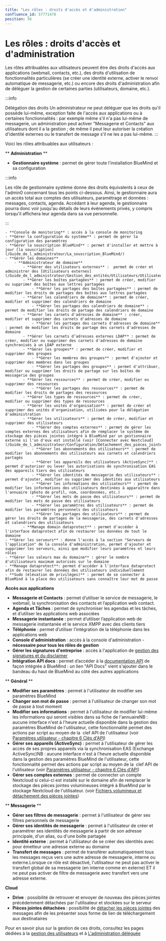 ```yaml
---
title: "Les rôles : droits d'accès et d'administration"
confluence_id: 57771478
position: 56
---
```

# Les rôles : droits d'accès et d'administration


Les rôles attribuables aux utilisateurs peuvent être des droits d'accès aux applications (webmail, contacts, etc.), des droits d'utilisation de fonctionnalités particulières (se créer une identité externe, activer le renvoi automatique de messagerie, etc.) ou encore des droits d'administration afin de déléguer la gestion de certaines parties (utilisateurs, domaine, etc.).


:::info

Délégation des droits
Un administrateur ne peut déléguer que les droits qu'il possède lui-même, exception faite de l'accès aux applications ou à certaines fonctionnalités : par exemple même s'il n'a pas lui-même de messagerie, un administration peut activer "Messagerie et Contacts" aux utilisateurs dont il a la gestion ; de même il peut leur autoriser la création d'identité externes ou le transfert de message s'il ne les a pas lui-même.
:::

Voici les rôles attribuables aux utilisateurs :

** **Administration** **

- **Gestionnaire système** : permet de gérer toute l'installation BlueMind et sa configuration


:::info

Les rôle de gestionnaire système donne des droits équivalents à ceux de l'admin0 concernant tous les points ci-dessous.
Ainsi, le gestionnaire aura un accès total aux comptes des utilisateurs, paramétrage et données : messages, contacts, agenda. Accédant à leur agenda, le gestionnaire pourra donc voir jusqu'au détails de leurs événements privés, y compris lorsqu'il affichera leur agenda dans sa vue personnelle.

:::

    - **Console de monitoring** : accès à la console de monitoring
    - **Gérer la configuration du système** : permet de gérer la configuration des paramètres
    - **Gérer la souscription BlueMind** : permet d'installer et mettre à jour [la souscription](/Guide_de_l_administrateur/La_souscription_BlueMind/)
    - **Gérer les domaines**
        - **Administrateur de domaine**
            - **Gérer des utilisateurs externes** :  permet de créer et administrer des [Utilisateurs externes](/Guide_de_l_administrateur/Gestion_des_entités/Utilisateurs/Utilisateurs_externes/) 
            - **Gérer les boîtes partagées** : permet de créer, modifier ou supprimer des boîtes aux lettres partagées
                - **Gérer les partages des boîtes partagées** : permet de modifier les droits de partages des boîtes aux lettres partagées
            - **Gérer les calendriers de domaine** : permet de créer, modifier et supprimer des calendriers de domaine
                - **Gérer les partages des calendriers de domaine** : permet de modifier les droits de partage des calendriers de domaine
            - **Gérer les carnets d'adresses de domaine** : créer, modifier et supprimer des carnets d'adresses de domaine
                - **Gérer les partages des carnets d'adresses de domaine** : permet de modifier les droits de partage des carnets d'adresses de domaine
            - **Gérer les carnets d’adresses externes LDAP** : permet de créer, modifier ou supprimer des carnets d'adresses de domaine synchronisés à un LDAP externe
            - **Gérer les groupes** : permet de créer, modifier et supprimer des groupes
                - **Gérer les membres des groupes** : permet d'ajouter et supprimer des membres dans les groupes
                - **Gérer les partages des groupes** : permet d'attribuer, modifier ou supprimer les droits de partage sur les boîtes de messagerie des groupes
            - **Gérer les ressources** : permet de créer, modifier ou supprimer des ressources
                - **Gérer les partages des ressources** : permet de modifier les droits de partages des ressources
            - **Gérer les types de ressources** : permet de créer, modifier ou supprimer des types de ressources
            - **Gérer les unités d'organisation** : permet de créer et supprimer des unités d'organisation, utilisées pour la délégation d'administration
            - **Gérer les utilisateurs** : permet de créer, modifier et supprimer des utilisateurs
                - **Gérer des comptes externes** : permet de gérer les comptes externes des utilisateurs afin de remplacer le système de stockage des pièces jointes intégré à BlueMind par un gestionnaire externe si l'un d'eux est installé (voir [Connecter avec Nextcloud](/Guide_de_l_administrateur/Configuration/Détachement_des_pièces_jointes/Connecter_avec_Nextcloud/))
                - **Gérer les abonnements des utilisateurs** : permet de modifier les abonnements des utilisateurs aux carnets et calendriers partagés
                - **Gérer les appareils des utilisateurs (ActiveSync)** : permet d'autoriser ou lever les autorisations de synchronisation EAS des appareils tiers des utilisateurs
                - **Gérer les identités de messagerie des utilisateurs** : permet d'ajouter, modifier ou supprimer des identités aux utilisateurs
                - **Gérer les informations des utilisateurs** : permet de modifier les informations des utilisateurs destinées à apparaître dans l'annuaire (photo de profil, nom, coordonnées, etc.)
                - **Gérer les mots de passe des utilisateurs** : permet de modifier les mots de passe des utilisateurs
                - **Gérer les paramètres des utilisateurs** : permet de modifier les paramètres personnels des utilisateurs
                - **Gérer les partages des utilisateurs** : permet de gérer les droits de partages de la messagerie, des carnets d'adresses et calendriers des utilisateurs
            - **Manage domain dataprotect** : permet d'accéder à l'interface dataprotect afin de restaurer les données de tout le domaine
    - **Gérer les serveurs** : donne l'accès à la section "Serveurs de l'application" de la console d'administration, permet d'ajouter et supprimer les serveurs, ainsi que modifier leurs paramètres et leurs rôles
    - **Gérer les valeurs max du domaine** : gérer le nombre d'utilisateurs maximum autorisés sur le domaine
    - **Manage dataprotect**: permet d'accéder à l'interface dataprotect afin de restaurer les données des utilisateurs individuellement
    - **Sudo (élévation de privilèges)** : permet de se connecter à BlueMind à la place des utilisateurs sans connaître leur mot de passe


****Accès aux applications****

- **Messagerie et Contacts** : permet d’utiliser le service de messagerie, le webmail, la synchronisation des contacts et l’application web contact.
- **Agenda et Tâches** : permet de synchroniser les agendas et les tâches, et d’utiliser les applications web associées
- **Messagerie instantanée** : permet d’utiliser l’application web de messagerie instantanée et le service XMPP avec des clients tiers
- **Téléphonie** : permet d’utiliser l’intégration de la téléphonie dans les applications web
- **Console d'administration** : accès à la console d'administration - **nécessaire pour tous les rôles de gestion**
- **Gérer les signatures d'entreprise** : accès à l'application de [gestion des signatures et du disclaimer](/Guide_de_l_administrateur/Configuration/Signatures_d_entreprise/)
- **Intégration API docs** : permet d’accéder à la [documentation API](https://forge.bluemind.net/staging/doc/latest/web-resources/) de façon intégrée à BlueMind : un lien "API Docs" vient s'ajouter dans le bandeau du haut de BlueMind au côté des autres applications


** **Général** **

- **Modifier ses paramètres** : permet à l'utilisateur de modifier ses paramètres BlueMind
- **Changer son mot de passe** : permet à l'utilisateur de changer son mot de passe à tout moment
- **Modifier ses informations** : permet à l'utilisateur de modifier lui-même les informations qui seront visibles dans sa fiche de l'annuaireNB : aucune interface n'est à l'heure actuelle disponible dans la gestion des paramètres BlueMind de l'utilisateur, cette fonctionnalité permet des actions par script au moyen de la  clef API de l'utilisateur (voir [Paramètres utilisateur - chapitre 6 Clés d'API](/Guide_de_l_utilisateur/Paramètres_utilisateur/))
- **Gérer ses appareils (ActiveSync)** : permet à l'utilisateur de gérer les accès de ses propres appareils via la synchronisation EAS (Exchange ActiveSync)NB : aucune interface n'est à l'heure actuelle disponible dans la gestion des paramètres BlueMind de l'utilisateur, cette fonctionnalité permet des actions par script au moyen de la  clef API de l'utilisateur (voir [Paramètres utilisateur - chapitre 6 Clés d'API](/Guide_de_l_utilisateur/Paramètres_utilisateur/))
- **Gérer ses comptes externes** : permet de connecter un compte Nextcloud si celui-ci est installé sur le domaine afin de remplacer le stockage des pièces jointes volumineuses intégré à BlueMind par le stockage Nextcloud de l'utilisateur. (voir [Fichiers volumineux et détachement des pièces jointes](/Guide_de_l_utilisateur/La_messagerie/Fichiers_volumineux_et_détachement_des_pièces_jointes/))


** **Messagerie** **

- **Gérer ses filtres de messagerie** : permet à l'utilisateur de gérer ses filtres personnels de messagerie
- **Gérer ses identités de messagerie** : permet à l'utilisateur de créer et paramétrer ses identités de messagerie à partir de son adresse principale, d'un alias, ou d'une boîte partagée
- **Identité externe** : permet à l'utilisateur de se créer des identités avec pour émetteur une adresse externe au domaine
- **Transfert de messages** : permet de transférer automatiquement tous les messages reçus vers une autre adresse de messagerie, interne ou externe.Lorsque ce rôle est désactivé, l'utilisateur ne peut pas activer le transfert global de sa messagerie (en interne comme en externe) ET il ne peut pas activer de filtre de messagerie avec transfert vers une adresse externe.


**Cloud**

- **Drive** : possibilité de retrouver et envoyer de nouveau des pièces jointes précédemment détachées par l'utilisateur et stockées sur le serveur
- **Pièces jointes détachées** : possibilité de [détacher les pièces jointes](https://forge.bluemind.net/confluence/display/DA/.Fichiers+volumineux+et+detachement+des+pieces+jointes+vBM-3.5) des messages afin de les présenter sous forme de lien de téléchargement aux destinataires


Pour en savoir plus sur la gestion de ces droits, consultez les pages dédiées à la [gestion des utilisateurs](/Guide_de_l_administrateur/Gestion_des_entités/Utilisateurs/) et à [L'administration déléguée](/Guide_de_l_administrateur/Gestion_des_entités/Utilisateurs/L_administration_déléguée/)

